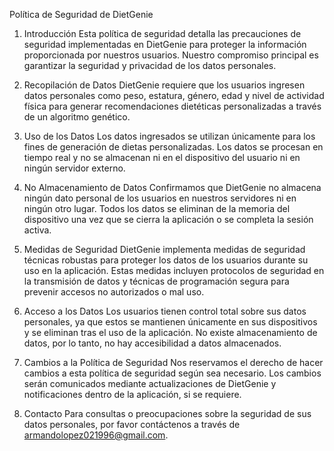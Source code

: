 Política de Seguridad de DietGenie

1. Introducción
Esta política de seguridad detalla las precauciones de seguridad implementadas en DietGenie para proteger la información proporcionada por nuestros usuarios. Nuestro compromiso principal es garantizar la seguridad y privacidad de los datos personales.

2. Recopilación de Datos
DietGenie requiere que los usuarios ingresen datos personales como peso, estatura, género, edad y nivel de actividad física para generar recomendaciones dietéticas personalizadas a través de un algoritmo genético.

3. Uso de los Datos
Los datos ingresados se utilizan únicamente para los fines de generación de dietas personalizadas. Los datos se procesan en tiempo real y no se almacenan ni en el dispositivo del usuario ni en ningún servidor externo.

4. No Almacenamiento de Datos
Confirmamos que DietGenie no almacena ningún dato personal de los usuarios en nuestros servidores ni en ningún otro lugar. Todos los datos se eliminan de la memoria del dispositivo una vez que se cierra la aplicación o se completa la sesión activa.

5. Medidas de Seguridad
DietGenie implementa medidas de seguridad técnicas robustas para proteger los datos de los usuarios durante su uso en la aplicación. Estas medidas incluyen protocolos de seguridad en la transmisión de datos y técnicas de programación segura para prevenir accesos no autorizados o mal uso.

6. Acceso a los Datos
Los usuarios tienen control total sobre sus datos personales, ya que estos se mantienen únicamente en sus dispositivos y se eliminan tras el uso de la aplicación. No existe almacenamiento de datos, por lo tanto, no hay accesibilidad a datos almacenados.

7. Cambios a la Política de Seguridad
Nos reservamos el derecho de hacer cambios a esta política de seguridad según sea necesario. Los cambios serán comunicados mediante actualizaciones de DietGenie y notificaciones dentro de la aplicación, si se requiere.

8. Contacto
Para consultas o preocupaciones sobre la seguridad de sus datos personales, por favor contáctenos a través de armandolopez021996@gmail.com.

